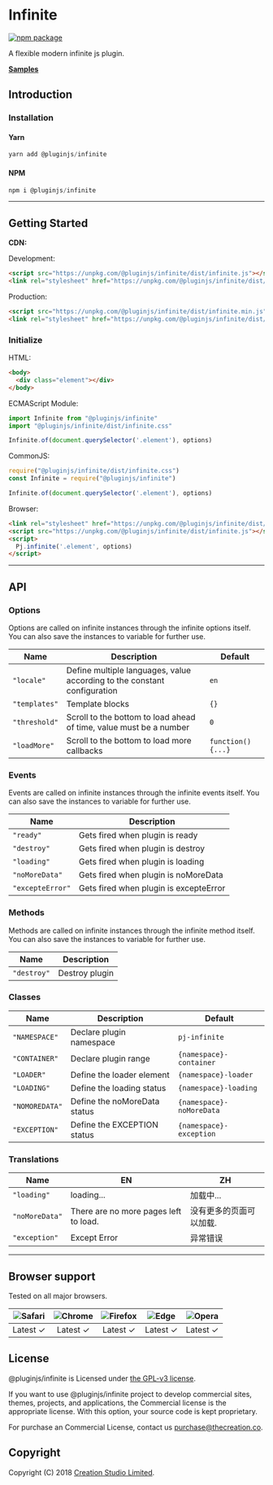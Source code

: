# Infinite

[![npm package](https://img.shields.io/npm/v/@pluginjs/infinite.svg)](https://www.npmjs.com/package/@pluginjs/infinite)

A flexible modern infinite js plugin.

**[Samples](https://codesandbox.io/s/github/pluginjs/plugin.js/tree/master/modules/infinite/samples)**

## Introduction

### Installation

#### Yarn

```javascript
yarn add @pluginjs/infinite
```

#### NPM

```javascript
npm i @pluginjs/infinite
```

---

## Getting Started

**CDN:**

Development:

```html
<script src="https://unpkg.com/@pluginjs/infinite/dist/infinite.js"></script>
<link rel="stylesheet" href="https://unpkg.com/@pluginjs/infinite/dist/infinite.css">
```

Production:

```html
<script src="https://unpkg.com/@pluginjs/infinite/dist/infinite.min.js"></script>
<link rel="stylesheet" href="https://unpkg.com/@pluginjs/infinite/dist/infinite.min.css">
```

### Initialize

HTML:

```html
<body>
  <div class="element"></div>
</body>
```

ECMAScript Module:

```javascript
import Infinite from "@pluginjs/infinite"
import "@pluginjs/infinite/dist/infinite.css"

Infinite.of(document.querySelector('.element'), options)
```

CommonJS:

```javascript
require("@pluginjs/infinite/dist/infinite.css")
const Infinite = require("@pluginjs/infinite")

Infinite.of(document.querySelector('.element'), options)
```

Browser:

```html
<link rel="stylesheet" href="https://unpkg.com/@pluginjs/infinite/dist/infinite.css">
<script src="https://unpkg.com/@pluginjs/infinite/dist/infinite.js"></script>
<script>
  Pj.infinite('.element', options)
</script>
```

---

## API

### Options

Options are called on infinite instances through the infinite options itself.
You can also save the instances to variable for further use.

Name | Description | Default
-----|--------------|-----
`"locale"` | Define multiple languages, value according to the constant configuration | `en`
`"templates"` | Template blocks | `{}`
`"threshold"` | Scroll to the bottom to load ahead of time, value must be a number | `0`
`"loadMore"` | Scroll to the bottom to load more callbacks | `function() {...}`

### Events

Events are called on infinite instances through the infinite events itself.
You can also save the instances to variable for further use.

Name | Description
-----|-----
`"ready"` | Gets fired when plugin is ready
`"destroy"` | Gets fired when plugin is destroy
`"loading"` | Gets fired when plugin is loading
`"noMoreData"` | Gets fired when plugin is noMoreData
`"excepteError"` | Gets fired when plugin is excepteError

### Methods

Methods are called on infinite instances through the infinite method itself.
You can also save the instances to variable for further use.

Name | Description
-----|-----
`"destroy"` | Destroy plugin

### Classes

Name | Description | Default
-----|------|------
`"NAMESPACE"` | Declare plugin namespace | `pj-infinite`
`"CONTAINER"` | Declare plugin range | `{namespace}-container`
`"LOADER"` | Define the loader element | `{namespace}-loader`
`"LOADING"` | Define the loading status | `{namespace}-loading`
`"NOMOREDATA"` | Define the noMoreData status | `{namespace}-noMoreData`
`"EXCEPTION"` | Define the EXCEPTION status | `{namespace}-exception`

### Translations

Name | EN | ZH
-----|------|-------
`"loading"` | loading... | 加载中...
`"noMoreData"` | There are no more pages left to load. | 没有更多的页面可以加载.
`"exception"` | Except Error | 异常错误
---

## Browser support

Tested on all major browsers.

| <img src="https://raw.githubusercontent.com/alrra/browser-logos/master/src/safari/safari_32x32.png" alt="Safari"> | <img src="https://raw.githubusercontent.com/alrra/browser-logos/master/src/chrome/chrome_32x32.png" alt="Chrome"> | <img src="https://raw.githubusercontent.com/alrra/browser-logos/master/src/firefox/firefox_32x32.png" alt="Firefox"> | <img src="https://raw.githubusercontent.com/alrra/browser-logos/master/src/edge/edge_32x32.png" alt="Edge"> | <img src="https://raw.githubusercontent.com/alrra/browser-logos/master/src/opera/opera_32x32.png" alt="Opera"> |
|:--:|:--:|:--:|:--:|:--:|
| Latest ✓ | Latest ✓ | Latest ✓ | Latest ✓ | Latest ✓ |

## License

@pluginjs/infinite is Licensed under [the GPL-v3 license](LICENSE).

If you want to use @pluginjs/infinite project to develop commercial sites, themes, projects, and applications, the Commercial license is the appropriate license. With this option, your source code is kept proprietary.

For purchase an Commercial License, contact us purchase@thecreation.co.

## Copyright

Copyright (C) 2018 [Creation Studio Limited](creationstudio.com).